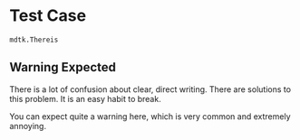 # Test Case

    mdtk.Thereis

## Warning Expected

There is a lot of confusion about clear, direct writing. There are solutions to this problem. It is an easy habit to break.

You can expect quite a warning here, which is very common and extremely annoying.
